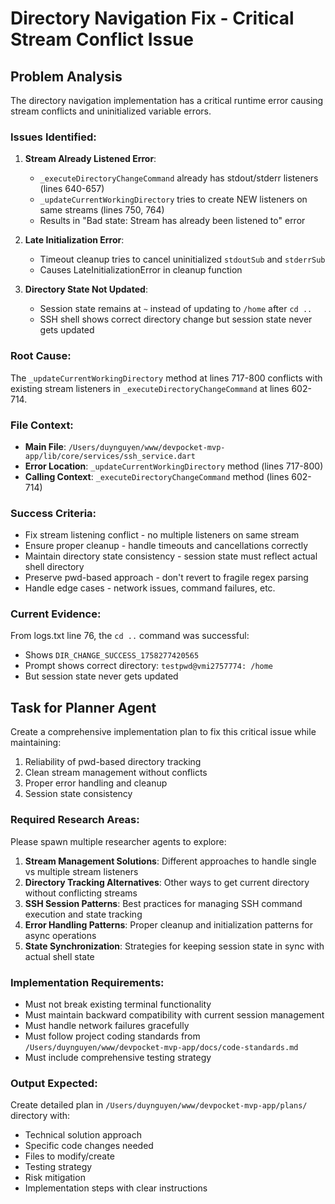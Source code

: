 # Directory Navigation Fix - Critical Stream Conflict Issue

## Problem Analysis

The directory navigation implementation has a critical runtime error causing stream conflicts and uninitialized variable errors.

### Issues Identified:

1. **Stream Already Listened Error**:
   - `_executeDirectoryChangeCommand` already has stdout/stderr listeners (lines 640-657)
   - `_updateCurrentWorkingDirectory` tries to create NEW listeners on same streams (lines 750, 764)
   - Results in "Bad state: Stream has already been listened to" error

2. **Late Initialization Error**:
   - Timeout cleanup tries to cancel uninitialized `stdoutSub` and `stderrSub`
   - Causes LateInitializationError in cleanup function

3. **Directory State Not Updated**:
   - Session state remains at `~` instead of updating to `/home` after `cd ..`
   - SSH shell shows correct directory change but session state never gets updated

### Root Cause:
The `_updateCurrentWorkingDirectory` method at lines 717-800 conflicts with existing stream listeners in `_executeDirectoryChangeCommand` at lines 602-714.

### File Context:
- **Main File**: `/Users/duynguyen/www/devpocket-mvp-app/lib/core/services/ssh_service.dart`
- **Error Location**: `_updateCurrentWorkingDirectory` method (lines 717-800)
- **Calling Context**: `_executeDirectoryChangeCommand` method (lines 602-714)

### Success Criteria:
- Fix stream listening conflict - no multiple listeners on same stream
- Ensure proper cleanup - handle timeouts and cancellations correctly
- Maintain directory state consistency - session state must reflect actual shell directory
- Preserve pwd-based approach - don't revert to fragile regex parsing
- Handle edge cases - network issues, command failures, etc.

### Current Evidence:
From logs.txt line 76, the `cd ..` command was successful:
- Shows `DIR_CHANGE_SUCCESS_1758277420565`
- Prompt shows correct directory: `testpwd@vmi2757774: /home`
- But session state never gets updated

## Task for Planner Agent

Create a comprehensive implementation plan to fix this critical issue while maintaining:
1. Reliability of pwd-based directory tracking
2. Clean stream management without conflicts
3. Proper error handling and cleanup
4. Session state consistency

### Required Research Areas:
Please spawn multiple researcher agents to explore:

1. **Stream Management Solutions**: Different approaches to handle single vs multiple stream listeners
2. **Directory Tracking Alternatives**: Other ways to get current directory without conflicting streams
3. **SSH Session Patterns**: Best practices for managing SSH command execution and state tracking
4. **Error Handling Patterns**: Proper cleanup and initialization patterns for async operations
5. **State Synchronization**: Strategies for keeping session state in sync with actual shell state

### Implementation Requirements:
- Must not break existing terminal functionality
- Must maintain backward compatibility with current session management
- Must handle network failures gracefully
- Must follow project coding standards from `/Users/duynguyen/www/devpocket-mvp-app/docs/code-standards.md`
- Must include comprehensive testing strategy

### Output Expected:
Create detailed plan in `/Users/duynguyen/www/devpocket-mvp-app/plans/` directory with:
- Technical solution approach
- Specific code changes needed
- Files to modify/create
- Testing strategy
- Risk mitigation
- Implementation steps with clear instructions